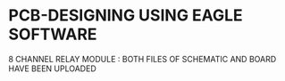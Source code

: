 # PCB-DESIGNING USING EAGLE SOFTWARE
8 CHANNEL RELAY MODULE :
BOTH FILES OF SCHEMATIC AND BOARD HAVE BEEN UPLOADED 
